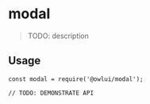 # modal

> TODO: description

## Usage

```
const modal = require('@owlui/modal');

// TODO: DEMONSTRATE API
```
